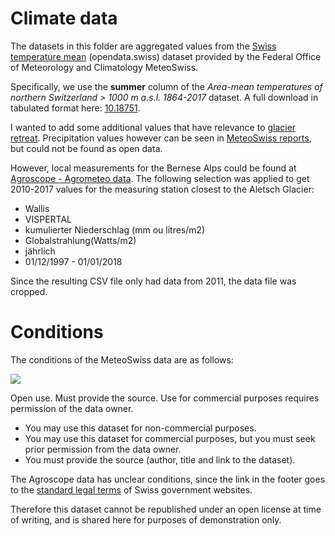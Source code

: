 Climate data
============

The datasets in this folder are aggregated values from the [Swiss temperature mean](https://opendata.swiss/en/dataset/schweizer-temperaturmittel) (opendata.swiss) dataset provided by the Federal Office of Meteorology and Climatology MeteoSwiss. 

Specifically, we use the **summer** column of the *Area-mean temperatures of northern Switzerland > 1000 m a.s.l. 1864-2017* dataset. A full download in tabulated format here: [10.18751](http://www.meteoschweiz.admin.ch/product/input/climate-data/swissmean/10.18751-Climate-Timeseries-CHTM-1.0-north.high.txt).

I wanted to add some additional values that have relevance to [glacier retreat](https://en.wikipedia.org/wiki/Retreat_of_glaciers_since_1850). Precipitation values however can be seen in [MeteoSwiss reports](http://www.meteoschweiz.admin.ch/home/klima/gegenwart/klima-trends.html?filters=rhs150m0_northlow_year_1864-trend), but could not be found as open data.

However, local measurements for the Bernese Alps could be found at [Agroscope - Agrometeo data](http://www.agrometeo.ch/de/meteorology/datas). The following selection was applied to get 2010-2017 values for the measuring station closest to the Aletsch Glacier:

- Wallis
- VISPERTAL
- kumulierter Niederschlag (mm ou litres/m2) 
- Globalstrahlung(Watts/m2)
- jährlich
- 01/12/1997 - 01/01/2018

Since the resulting CSV file only had data from 2011, the data file was cropped.

# Conditions

The conditions of the MeteoSwiss data are as follows:

![](https://opendata.swiss/content/themes/wp-ogdch-theme/assets/images/terms/terms_by-ask.svg)

Open use. Must provide the source. Use for commercial purposes requires permission of the data owner.

- You may use this dataset for non-commercial purposes.
- You may use this dataset for commercial purposes, but you must seek prior permission from the data owner.
- You must provide the source (author, title and link to the dataset).

The Agroscope data has unclear conditions, since the link in the footer goes to the [standard legal terms](https://www.admin.ch/gov/de/start/rechtliches.html) of Swiss government websites.

Therefore this dataset cannot be republished under an open license at time of writing, and is shared here for purposes of demonstration only.
